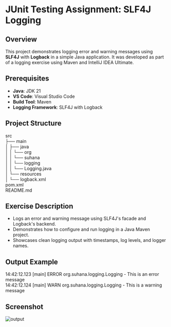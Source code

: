 # JUnit Testing Assignment: SLF4J Logging

## Overview
This project demonstrates logging error and warning messages using **SLF4J** with **Logback** in a simple Java application. It was developed as part of a logging exercise using Maven and IntelliJ IDEA Ultimate.

## Prerequisites
- **Java**: JDK 21  
- **VS Code**: Visual Studio Code
- **Build Tool**: Maven  
- **Logging Framework**: SLF4J with Logback  

## Project Structure
src  
├── main  
│   ├── java  
│   │   └── org  
│   │       └── suhana  
│   │           └── logging  
│   │               └── Logging.java  
│   └── resources  
│       └── logback.xml  
pom.xml  
README.md  

## Exercise Description
- Logs an error and warning message using SLF4J's facade and Logback's backend.  
- Demonstrates how to configure and run logging in a Java Maven project.  
- Showcases clean logging output with timestamps, log levels, and logger names.  


## Output Example
14:42:12.123 [main] ERROR org.suhana.logging.Logging - This is an error message  
14:42:12.124 [main] WARN  org.suhana.logging.Logging - This is a warning message  

## Screenshot
![output](https://github.com/YourUsername/YourRepo/blob/main/path/to/output/LoggingFrameWork.png?raw=true)
